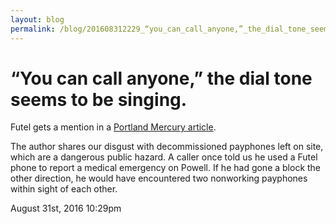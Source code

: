 ```yaml
---
layout: blog
permalink: /blog/201608312229_“you_can_call_anyone,”_the_dial_tone_seems_to_be_singing.
---
```


# “You can call anyone,” the dial tone seems to be singing.

Futel gets a mention in a <a href="http://www.portlandmercury.com/feature/2016/08/24/18515957/out-of-pocket-portlands-last-pay-phones">Portland Mercury article</a>.

The author shares our disgust with decommissioned payphones left on site, which are a dangerous public hazard. A caller once told us he used a Futel phone to report a medical emergency on Powell. If he had gone a block the other direction, he would have encountered two nonworking payphones within sight of each other.<br/>



<div id="footer">
<span id="timestamp"> August 31st, 2016 10:29pm </span>
</div>
